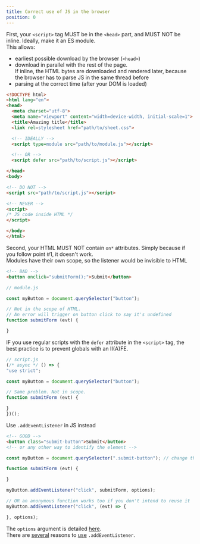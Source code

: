 ```yaml
---
title: Correct use of JS in the browser
position: 0
---
```


First, your `<script>` tag MUST be in the `<head>` part, and MUST NOT be inline. Ideally, make it an ES module.  
This allows:
- earliest possible download by the browser (`<head>`)
- download in parallel with the rest of the page.  
  If inline, the HTML bytes are downloaded and rendered later, because the browser has to parse JS in the same thread before
- parsing at the correct time (after your DOM is loaded)

```html
<!DOCTYPE html>
<html lang="en">
<head>
  <meta charset="utf-8">
  <meta name="viewport" content="width=device-width, initial-scale=1">
  <title>Amazing title</title>
  <link rel=stylesheet href="path/to/sheet.css">

  <!-- IDEALLY -->
  <script type=module src="path/to/module.js"></script>

  <!-- OR -->
  <script defer src="path/to/script.js"></script>

</head>
<body>

<!-- DO NOT -->
<script src="path/to/script.js"></script>

<!-- NEVER -->
<script>
/* JS code inside HTML */
</script>

</body>
</html>
```

Second, your HTML MUST NOT contain `on*` attributes. Simply because if you follow point #1, it doesn't work.  
Modules have their own scope, so the listener would be invisible to HTML

```html
<!-- BAD -->
<button onclick="submitForm();">Submit</button>
```
```js
// module.js

const myButton = document.querySelector("button");

// Not in the scope of HTML.
// An error will trigger on button click to say it's undefined
function submitForm (evt) {

}
```
IF you use regular scripts with the `defer` attribute in the `<script>` tag, the best practice is to prevent globals with an II(A)FE.
```js
// script.js
(/* async */ () => {
"use strict";

const myButton = document.querySelector("button");

// Same problem. Not in scope.
function submitForm (evt) {

}
})();
```
Use `.addEventListener` in JS instead
```html
<!-- GOOD -->
<button class="submit-button">Submit</button>
<!-- or any other way to identify the element -->
```
```js
const myButton = document.querySelector(".submit-button"); // change the selector accordingly

function submitForm (evt) {

}

myButton.addEventListener("click", submitForm, options);

// OR an anonymous function works too if you don't intend to reuse it
myButton.addEventListener("click", (evt) => {

}, options);
```
The `options` argument is detailed [here](<https://developer.mozilla.org/en-US/docs/Web/API/EventTarget/addEventListener#parameters>).  
There are [several](<https://developer.mozilla.org/en-US/docs/Web/API/EventTarget/addEventListener#why_use_addeventlistener>) reasons to [use](<https://javascript.info/introduction-browser-events#addeventlistener>) `.addEventListener`.
